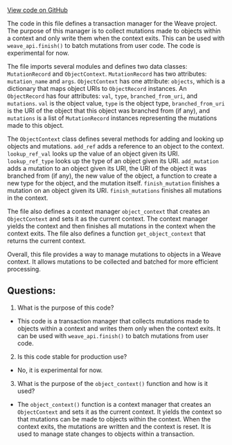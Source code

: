 [View code on GitHub](https://github.com/wandb/weave/weave/object_context.py)

The code in this file defines a transaction manager for the Weave project. The purpose of this manager is to collect mutations made to objects within a context and only write them when the context exits. This can be used with `weave_api.finish()` to batch mutations from user code. The code is experimental for now.

The file imports several modules and defines two data classes: `MutationRecord` and `ObjectContext`. `MutationRecord` has two attributes: `mutation_name` and `args`. `ObjectContext` has one attribute: `objects`, which is a dictionary that maps object URIs to `ObjectRecord` instances. An `ObjectRecord` has four attributes: `val`, `type`, `branched_from_uri`, and `mutations`. `val` is the object value, `type` is the object type, `branched_from_uri` is the URI of the object that this object was branched from (if any), and `mutations` is a list of `MutationRecord` instances representing the mutations made to this object.

The `ObjectContext` class defines several methods for adding and looking up objects and mutations. `add_ref` adds a reference to an object to the context. `lookup_ref_val` looks up the value of an object given its URI. `lookup_ref_type` looks up the type of an object given its URI. `add_mutation` adds a mutation to an object given its URI, the URI of the object it was branched from (if any), the new value of the object, a function to create a new type for the object, and the mutation itself. `finish_mutation` finishes a mutation on an object given its URI. `finish_mutations` finishes all mutations in the context.

The file also defines a context manager `object_context` that creates an `ObjectContext` and sets it as the current context. The context manager yields the context and then finishes all mutations in the context when the context exits. The file also defines a function `get_object_context` that returns the current context.

Overall, this file provides a way to manage mutations to objects in a Weave context. It allows mutations to be collected and batched for more efficient processing.
## Questions: 
 1. What is the purpose of this code?
- This code is a transaction manager that collects mutations made to objects within a context and writes them only when the context exits. It can be used with `weave_api.finish()` to batch mutations from user code.

2. Is this code stable for production use?
- No, it is experimental for now.

3. What is the purpose of the `object_context()` function and how is it used?
- The `object_context()` function is a context manager that creates an `ObjectContext` and sets it as the current context. It yields the context so that mutations can be made to objects within the context. When the context exits, the mutations are written and the context is reset. It is used to manage state changes to objects within a transaction.